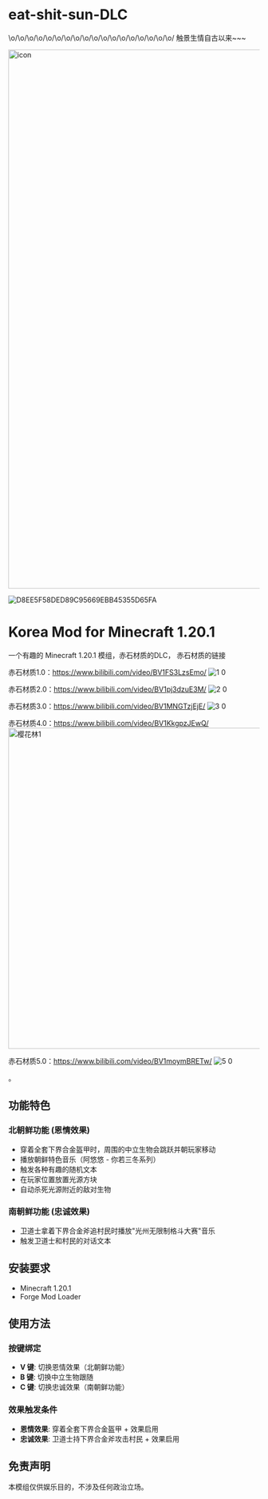 # eat-shit-sun-DLC
\o/\o/\o/\o/\o/\o/\o/\o/\o/\o/\o/\o/\o/\o/\o/\o/\o/\o/
触景生情自古以来~~~

<img width="1920" height="1080" alt="icon" src="https://github.com/user-attachments/assets/1cfa0cb8-9240-4dae-a1fb-5024414fe245" />

![D8EE5F58DED89C95669EBB45355D65FA](https://github.com/user-attachments/assets/f65616eb-ab21-4c31-8fd0-cda2c0f16e9d)


# Korea Mod for Minecraft 1.20.1

一个有趣的 Minecraft 1.20.1 模组，赤石材质的DLC，
赤石材质的链接

赤石材质1.0：https://www.bilibili.com/video/BV1FS3LzsEmo/
![1 0](https://github.com/user-attachments/assets/860f9358-4bef-42ab-9d96-df65b2234fb1)

赤石材质2.0：https://www.bilibili.com/video/BV1pj3dzuE3M/
![2 0](https://github.com/user-attachments/assets/2892cae2-b626-4f2f-90d3-2bb5431f047c)

赤石材质3.0：https://www.bilibili.com/video/BV1MNGTzjEjE/
![3 0](https://github.com/user-attachments/assets/47be9342-f233-454e-83a4-70c8a5813b51)

赤石材质4.0：https://www.bilibili.com/video/BV1KkgpzJEwQ/
<img width="1024" height="643" alt="樱花林1" src="https://github.com/user-attachments/assets/f7818519-e4eb-4b65-8eab-97ae8a179c1d" />

赤石材质5.0：https://www.bilibili.com/video/BV1moymBRETw/
![5 0](https://github.com/user-attachments/assets/52e50907-6dce-448f-b0fb-c309fa2b6c55)


。

## 功能特色

### 北朝鲜功能 (恩情效果)
- 穿着全套下界合金盔甲时，周围的中立生物会跳跃并朝玩家移动
- 播放朝鲜特色音乐（阿悠悠 - 你若三冬系列）
- 触发各种有趣的随机文本
- 在玩家位置放置光源方块
- 自动杀死光源附近的敌对生物

### 南朝鲜功能 (忠诚效果)
- 卫道士拿着下界合金斧追村民时播放"光州无限制格斗大赛"音乐
- 触发卫道士和村民的对话文本

## 安装要求

- Minecraft 1.20.1
- Forge Mod Loader

## 使用方法

### 按键绑定
- **V 键**: 切换恩情效果（北朝鲜功能）
- **B 键**: 切换中立生物跟随
- **C 键**: 切换忠诚效果（南朝鲜功能）

### 效果触发条件
- **恩情效果**: 穿着全套下界合金盔甲 + 效果启用
- **忠诚效果**: 卫道士持下界合金斧攻击村民 + 效果启用


## 免责声明

本模组仅供娱乐目的，不涉及任何政治立场。
